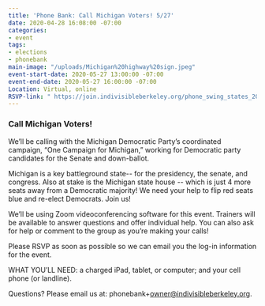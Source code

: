 ```yaml
---
title: 'Phone Bank: Call Michigan Voters! 5/27'
date: 2020-04-28 16:08:00 -07:00
categories:
- event
tags:
- elections
- phonebank
main-image: "/uploads/Michigan%20highway%20sign.jpeg"
event-start-date: 2020-05-27 13:00:00 -07:00
event-end-date: 2020-05-27 16:00:00 -07:00
Location: Virtual, online
RSVP-link: " https://join.indivisibleberkeley.org/phone_swing_states_2020_05_27"
---
```


### Call Michigan Voters!

We’ll be calling with the Michigan Democratic Party’s coordinated campaign, “One Campaign for Michigan,” working for Democratic party candidates for the Senate and down-ballot.

Michigan is a key battleground state-- for the presidency, the senate, and congress. Also at stake is the Michigan state house -- which is just 4 more seats away from a Democratic majority! We need your help to flip red seats blue and re-elect Democrats. Join us!

We’ll be using Zoom videoconferencing software for this event. Trainers will be available to answer questions and offer individual help. You can also ask for help or comment to the group as you’re making your calls!  

Please RSVP as soon as possible so we can email you the log-in information for the event.

WHAT YOU’LL NEED: a charged iPad, tablet, or computer; and your cell phone (or landline).

Questions? Please email us at: phonebank\+owner@indivisibleberkeley.org.